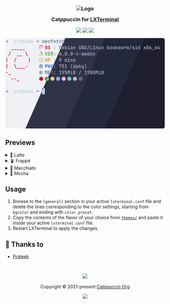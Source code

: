 <h3 align="center">
	<img src="https://raw.githubusercontent.com/catppuccin/catppuccin/main/assets/logos/exports/1544x1544_circle.png" width="100" alt="Logo"/><br/>
	<img src="https://raw.githubusercontent.com/catppuccin/catppuccin/main/assets/misc/transparent.png" height="30" width="0px"/>
	Catppuccin for <a href="https://github.com/lxde/lxterminal">LXTerminal</a>
	<img src="https://raw.githubusercontent.com/catppuccin/catppuccin/main/assets/misc/transparent.png" height="30" width="0px"/>
</h3>

<p align="center">
	<a href="https://github.com/catppuccin/lxterminal/stargazers"><img src="https://img.shields.io/github/stars/catppuccin/lxterminal?colorA=363a4f&colorB=b7bdf8&style=for-the-badge"></a>
	<a href="https://github.com/catppuccin/lxterminal/issues"><img src="https://img.shields.io/github/issues/catppuccin/lxterminal?colorA=363a4f&colorB=f5a97f&style=for-the-badge"></a>
	<a href="https://github.com/catppuccin/lxterminal/contributors"><img src="https://img.shields.io/github/contributors/catppuccin/lxterminal?colorA=363a4f&colorB=a6da95&style=for-the-badge"></a>
</p>

<p align="center">
	<img src="assets/preview.webp"/>
</p>

## Previews

<details>
<summary>🌻 Latte</summary>
<img src="assets/latte.webp"/>
</details>
<details>
<summary>🪴 Frappé</summary>
<img src="assets/frappe.webp"/>
</details>
<details>
<summary>🌺 Macchiato</summary>
<img src="assets/macchiato.webp"/>
</details>
<details>
<summary>🌿 Mocha</summary>
<img src="assets/mocha.webp"/>
</details>

## Usage

1. Browse to the `[general]` section in your active `lxterminal.conf` file and delete the lines corresponding to the color settings, starting from `bgcolor` and ending with `color_preset`.
2. Copy the contents of the flavor of your choice from [`themes/`](./themes/) and paste it inside your active `lxterminal.conf` file.
3. Restart LXTerminal to apply the changes.

## 💝 Thanks to

- [Prateek](https://github.com/prateektade)

&nbsp;

<p align="center">
	<img src="https://raw.githubusercontent.com/catppuccin/catppuccin/main/assets/footers/gray0_ctp_on_line.svg?sanitize=true" />
</p>

<p align="center">
	Copyright &copy; 2021-present <a href="https://github.com/catppuccin" target="_blank">Catppuccin Org</a>
</p>

<p align="center">
	<a href="https://github.com/catppuccin/catppuccin/blob/main/LICENSE"><img src="https://img.shields.io/static/v1.svg?style=for-the-badge&label=License&message=MIT&logoColor=d9e0ee&colorA=363a4f&colorB=b7bdf8"/></a>
</p>
